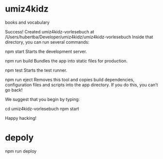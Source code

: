 # umiz4kidz
books and vocabulary

Success! Created umiz4kidz-vorlesebuch at /Users/hubertba/Developer/umiz4kidz/umiz4kidz-vorlesebuch
Inside that directory, you can run several commands:

  npm start
    Starts the development server.

  npm run build
    Bundles the app into static files for production.

  npm test
    Starts the test runner.

  npm run eject
    Removes this tool and copies build dependencies, configuration files
    and scripts into the app directory. If you do this, you can’t go back!

We suggest that you begin by typing:

  cd umiz4kidz-vorlesebuch
  npm start

Happy hacking!


# depoly
npm run deploy
